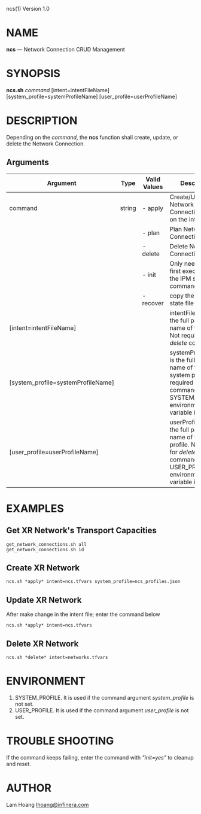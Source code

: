 ncs(1) Version 1.0 

NAME
====

**ncs** — Network Connection CRUD Management

SYNOPSIS
========

**ncs.sh** *command* [intent=intentFileName] [system_profile=systemProfileName] [user_profile=userProfileName] 


DESCRIPTION
===========

Depending on the *command*, the **ncs** function shall create, update, or delete the Network Connection. 


Arguments
-------

| Argument         |  Type     | Valid Values      | Description                   |
|------------------|-----------|-------------------|-------------------------------|
| command          |  string   | - apply          | Create/Update Network Connection based on the intent               |
|                  |           | - plan          | Plan Network Connection               |
|                  |           | - delete          | Delete Network Connection               |
|                  |           | - init            | Only need at the first execution of the IPM service commands      |
|                  |           | - recover         | copy the saved TF state file back.      |
| [intent=intentFileName] |           |            | intentFileName is the full path file name of the intent. Not required for *delete* command      |
| [system_profile=systemProfileName] |   |         | systemProfileName is the full path file name of the system profile. No required for *delete* command or if the SYSTEM_PROFILE environment variable is set.    |
| [user_profile=userProfileName] |   |         | userProfileName is the full path file name of the user profile. No required for *delete* command or if the USER_PROFILE environment variable is set.    |

EXAMPLES
===========

Get XR Network's Transport Capacities
------
```
get_network_connections.sh all 
get_network_connections.sh id 
```

Create XR Network
------
```
ncs.sh *apply* intent=ncs.tfvars system_profile=ncs_profiles.json
```

Update XR Network
------
After make change in the intent file; enter the command below
```
ncs.sh *apply* intent=ncs.tfvars 
```
Delete XR Network
------
```
ncs.sh *delete* intent=networks.tfvars
```

ENVIRONMENT
===========

1. SYSTEM_PROFILE. It is used if the command argument *system_profile* is not set.
2. USER_PROFILE. It is used if the command argument *user_profile* is not set.


TROUBLE SHOOTING
====

If the command keeps failing, enter the command with *"init=yes"* to cleanup and reset.

AUTHOR
======

Lam Hoang <lhoang@infinera.com>
